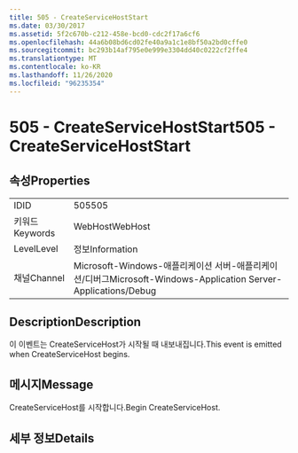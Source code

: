 ```yaml
---
title: 505 - CreateServiceHostStart
ms.date: 03/30/2017
ms.assetid: 5f2c670b-c212-458e-bcd0-cdc2f17a6cf6
ms.openlocfilehash: 44a6b08bd6cd02fe40a9a1c1e8bf50a2bd0cffe0
ms.sourcegitcommit: bc293b14af795e0e999e3304dd40c0222cf2ffe4
ms.translationtype: MT
ms.contentlocale: ko-KR
ms.lasthandoff: 11/26/2020
ms.locfileid: "96235354"
---
```

# <a name="505---createservicehoststart"></a><span data-ttu-id="9cb11-102">505 - CreateServiceHostStart</span><span class="sxs-lookup"><span data-stu-id="9cb11-102">505 - CreateServiceHostStart</span></span>

## <a name="properties"></a><span data-ttu-id="9cb11-103">속성</span><span class="sxs-lookup"><span data-stu-id="9cb11-103">Properties</span></span>  
  
|||  
|-|-|  
|<span data-ttu-id="9cb11-104">ID</span><span class="sxs-lookup"><span data-stu-id="9cb11-104">ID</span></span>|<span data-ttu-id="9cb11-105">505</span><span class="sxs-lookup"><span data-stu-id="9cb11-105">505</span></span>|  
|<span data-ttu-id="9cb11-106">키워드</span><span class="sxs-lookup"><span data-stu-id="9cb11-106">Keywords</span></span>|<span data-ttu-id="9cb11-107">WebHost</span><span class="sxs-lookup"><span data-stu-id="9cb11-107">WebHost</span></span>|  
|<span data-ttu-id="9cb11-108">Level</span><span class="sxs-lookup"><span data-stu-id="9cb11-108">Level</span></span>|<span data-ttu-id="9cb11-109">정보</span><span class="sxs-lookup"><span data-stu-id="9cb11-109">Information</span></span>|  
|<span data-ttu-id="9cb11-110">채널</span><span class="sxs-lookup"><span data-stu-id="9cb11-110">Channel</span></span>|<span data-ttu-id="9cb11-111">Microsoft-Windows-애플리케이션 서버-애플리케이션/디버그</span><span class="sxs-lookup"><span data-stu-id="9cb11-111">Microsoft-Windows-Application Server-Applications/Debug</span></span>|  
  
## <a name="description"></a><span data-ttu-id="9cb11-112">Description</span><span class="sxs-lookup"><span data-stu-id="9cb11-112">Description</span></span>  

 <span data-ttu-id="9cb11-113">이 이벤트는 CreateServiceHost가 시작될 때 내보내집니다.</span><span class="sxs-lookup"><span data-stu-id="9cb11-113">This event is emitted when CreateServiceHost begins.</span></span>  
  
## <a name="message"></a><span data-ttu-id="9cb11-114">메시지</span><span class="sxs-lookup"><span data-stu-id="9cb11-114">Message</span></span>  

 <span data-ttu-id="9cb11-115">CreateServiceHost를 시작합니다.</span><span class="sxs-lookup"><span data-stu-id="9cb11-115">Begin CreateServiceHost.</span></span>  
  
## <a name="details"></a><span data-ttu-id="9cb11-116">세부 정보</span><span class="sxs-lookup"><span data-stu-id="9cb11-116">Details</span></span>
